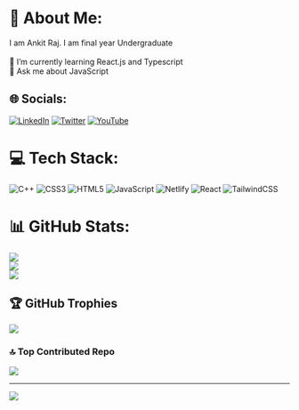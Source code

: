# 💫 About Me:
I am Ankit Raj. I am final year Undergraduate<br><br>🌱 I’m currently learning React.js and Typescript<br>💬 Ask me about JavaScript<br>


## 🌐 Socials:
[![LinkedIn](https://img.shields.io/badge/LinkedIn-%230077B5.svg?logo=linkedin&logoColor=white)](https://linkedin.com/in/ankitraj-srivastava) [![Twitter](https://img.shields.io/badge/Twitter-%231DA1F2.svg?logo=Twitter&logoColor=white)](https://twitter.com/this_ankitraj) [![YouTube](https://img.shields.io/badge/YouTube-%23FF0000.svg?logo=YouTube&logoColor=white)](https://youtube.com/@ankitrajsrivastava) 

# 💻 Tech Stack:
![C++](https://img.shields.io/badge/c++-%2300599C.svg?style=for-the-badge&logo=c%2B%2B&logoColor=white) ![CSS3](https://img.shields.io/badge/css3-%231572B6.svg?style=for-the-badge&logo=css3&logoColor=white) ![HTML5](https://img.shields.io/badge/html5-%23E34F26.svg?style=for-the-badge&logo=html5&logoColor=white) ![JavaScript](https://img.shields.io/badge/javascript-%23323330.svg?style=for-the-badge&logo=javascript&logoColor=%23F7DF1E) ![Netlify](https://img.shields.io/badge/netlify-%23000000.svg?style=for-the-badge&logo=netlify&logoColor=#00C7B7) ![React](https://img.shields.io/badge/react-%2320232a.svg?style=for-the-badge&logo=react&logoColor=%2361DAFB) ![TailwindCSS](https://img.shields.io/badge/tailwindcss-%2338B2AC.svg?style=for-the-badge&logo=tailwind-css&logoColor=white)
# 📊 GitHub Stats:
![](https://github-readme-stats.vercel.app/api?username=ankit1519&theme=prussian&hide_border=false&include_all_commits=true&count_private=true)<br/>
![](https://github-readme-streak-stats.herokuapp.com/?user=ankit1519&theme=prussian&hide_border=false)<br/>
![](https://github-readme-stats.vercel.app/api/top-langs/?username=ankit1519&theme=prussian&hide_border=false&include_all_commits=true&count_private=true&layout=compact)

## 🏆 GitHub Trophies
![](https://github-profile-trophy.vercel.app/?username=ankit1519&theme=algolia&no-frame=false&no-bg=true&margin-w=4)

### 🔝 Top Contributed Repo
![](https://github-contributor-stats.vercel.app/api?username=ankit1519&limit=5&theme=dark&combine_all_yearly_contributions=true)

---
[![](https://visitcount.itsvg.in/api?id=ankit1519&icon=0&color=0)](https://visitcount.itsvg.in)

<!-- Proudly created with GPRM ( https://gprm.itsvg.in ) -->
